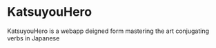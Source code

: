 # KatsuyouHero
KatsuyouHero is a webapp deigned form mastering the art conjugating verbs in Japanese
